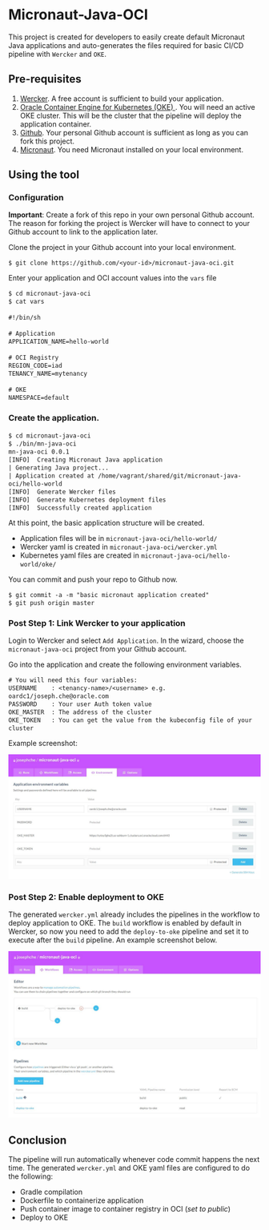 # Micronaut-Java-OCI

This project is created for developers to easily create default Micronaut Java applications and auto-generates the files required for basic CI/CD pipeline with ```Wercker``` and ```OKE```.

## Pre-requisites

1. [Wercker](https://app.wercker.com). A free account is sufficient to build your application.
2. [Oracle Container Engine for Kubernetes (OKE) ](https://cloud.oracle.com/containers/kubernetes-engine). You will need an active OKE cluster. This will be the cluster that the pipeline will deploy the application container.
3. [Github](https://github.com/). Your personal Github account is sufficient as long as you can fork this project.
4. [Micronaut](https://micronaut.io/). You need Micronaut installed on your local environment.

## Using the tool


### Configuration

**Important**: Create a fork of this repo in your own personal Github account. The reason for forking the project is Wercker will have to connect to your Github account to link to the application later.

Clone the project in your Github account into your local environment.

```
$ git clone https://github.com/<your-id>/micronaut-java-oci.git
```

Enter your application and OCI account values into the ```vars``` file

```
$ cd micronaut-java-oci
$ cat vars

#!/bin/sh

# Application
APPLICATION_NAME=hello-world

# OCI Registry
REGION_CODE=iad
TENANCY_NAME=mytenancy

# OKE
NAMESPACE=default
```

### Create the application.

```
$ cd micronaut-java-oci
$ ./bin/mn-java-oci
mn-java-oci 0.0.1
[INFO]  Creating Micronaut Java application
| Generating Java project...
| Application created at /home/vagrant/shared/git/micronaut-java-oci/hello-world
[INFO]  Generate Wercker files
[INFO]  Generate Kubernetes deployment files
[INFO]  Successfully created application
```
At this point, the basic application structure will be created. 

* Application files will be in ```micronaut-java-oci/hello-world/```
* Wercker yaml is created in ```micronaut-java-oci/wercker.yml```
* Kubernetes yaml files are created in ```micronaut-java-oci/hello-world/oke/```

You can commit and push your repo to Github now.

```
$ git commit -a -m "basic micronaut application created"
$ git push origin master
```

### Post Step 1: Link Wercker to your application

Login to Wercker and select ```Add Application```. In the wizard, choose the ```micronaut-java-oci``` project from your Github account. 

Go into the application and create the following environment variables.

```
# You will need this four variables:
USERNAME	: <tenancy-name>/<username> e.g. oardc1/joseph.che@oracle.com
PASSWORD	: Your user Auth token value 
OKE_MASTER	: The address of the cluster
OKE_TOKEN	: You can get the value from the kubeconfig file of your cluster
```

Example screenshot:

![example screenshot](doc/wercker_env_screenshot.JPG)

### Post Step 2: Enable deployment to OKE

The generated ```wercker.yml``` already includes the pipelines in the workflow to deploy application to OKE. The ```build``` workflow is enabled by default in Wercker, so now you need to add the ```deploy-to-oke``` pipeline and set it to execute after the ```build``` pipeline. An example screenshot below.

![example screenshot](doc/wercker_wf_screenshot.JPG)

## Conclusion

The pipeline will run automatically whenever code commit happens the next time. The generated ```wercker.yml``` and OKE yaml files are configured to do the following:
* Gradle compilation
* Dockerfile to containerize application
* Push container image to container registry in OCI (*set to public*)
* Deploy to OKE

